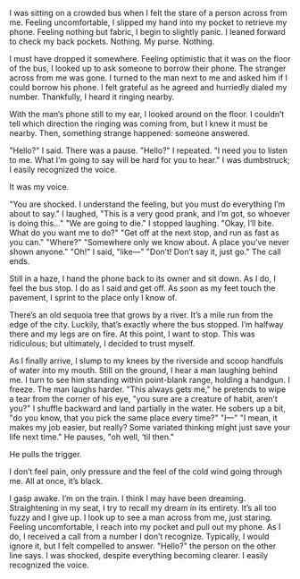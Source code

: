 I was sitting on a crowded bus when I felt the stare of a person across from me. Feeling uncomfortable, I slipped my hand into my pocket to retrieve my phone. Feeling nothing but fabric, I begin to slightly panic. I leaned forward to check my back pockets. Nothing. My purse. Nothing. 

I must have dropped it somewhere. Feeling optimistic that it was on the floor of the bus, I looked up to ask someone to borrow their phone. The stranger across from me was gone. I turned to the man next to me and asked him if I could borrow his phone. I felt grateful as he agreed and hurriedly dialed my number. Thankfully, I heard it ringing nearby. 

With the man’s phone still to my ear, I looked around on the floor. I couldn’t tell which direction the ringing was coming from, but I knew it must be nearby. Then, something strange happened: someone answered. 

"Hello?" I said. There was a pause. "Hello?" I repeated. "I need you to listen to me. What I’m going to say will be hard for you to hear." I was dumbstruck; I easily recognized the voice. 

It was my voice. 

"You are shocked. I understand the feeling, but you must do everything I’m about to say." I laughed, "This is a very good prank, and I’m got, so whoever is doing this…" "We are going to die." I stopped laughing. "Okay, I’ll bite. What do you want me to do?" "Get off at the next stop, and run as fast as you can." "Where?" "Somewhere only we know about. A place you’ve never shown anyone." "Oh!" I said, "like—" "Don’t! Don’t say it, just go." The call ends. 

Still in a haze, I hand the phone back to its owner and sit down. As I do, I feel the bus stop. I do as I said and get off. As soon as my feet touch the pavement, I sprint to the place only I know of. 

There’s an old sequoia tree that grows by a river. It’s a mile run from the edge of the city. Luckily, that’s exactly where the bus stopped. I’m halfway there and my legs are on fire. At this point, I want to stop. This was ridiculous; but ultimately, I decided to trust myself. 

As I finally arrive, I slump to my knees by the riverside and scoop handfuls of water into my mouth. Still on the ground, I hear a man laughing behind me. I turn to see him standing within point-blank range, holding a handgun. I freeze. The man laughs harder. "This always gets me," he pretends to wipe a tear from the corner of his eye, "you sure are a creature of habit, aren’t you?" I shuffle backward and land partially in the water. He sobers up a bit, "do you know, that you pick the same place every time?" "I—" "I mean, it makes my job easier, but really? Some variated thinking might just save your life next time." He pauses, "oh well, ‘til then." 

He pulls the trigger.

I don’t feel pain, only pressure and the feel of the cold wind going through me. All at once, it’s black. 

I gasp awake. I’m on the train. I think I may have been dreaming. Straightening in my seat, I try to recall my dream in its entirety. It’s all too fuzzy and I give up. I look up to see a man across from me, just staring. Feeling uncomfortable, I reach into my pocket and pull out my phone. As I do, I received a call from a number I don’t recognize. Typically, I would ignore it, but I felt compelled to answer. "Hello?" the person on the other line says. I was shocked, despite everything becoming clearer. I easily recognized the voice.